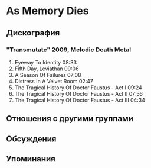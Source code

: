 # As Memory Dies



## Дискография

### "Transmutate" 2009, Melodic Death Metal

1. Eyeway To Identity  08:33 
2. Fifth Day, Leviathan  09:06  
3. A Season Of Failures  07:08   
4. Distress In A Velvet Room  02:47    
5. The Tragical History Of Doctor Faustus - Act I  09:24 
6. The Tragical History Of Doctor Faustus - Act II  07:56 
7. The Tragical History Of Doctor Faustus - Act III  04:34 


## Отношения с другими группами


## Обсуждения


## Упоминания


